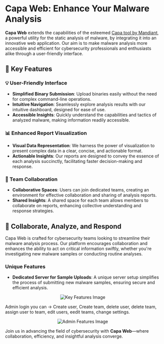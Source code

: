 # Capa Web: Enhance Your Malware Analysis

**Capa Web** extends the capabilities of the esteemed [Capa tool by Mandiant](https://github.com/mandiant/capa), a powerful utility for the static analysis of malware, by integrating it into an innovative web application. Our aim is to make  malware analysis more accessible and efficient for cybersecurity professionals and enthusiasts alike through a user-friendly interface.

## 🌟 Key Features

### 💡 User-Friendly Interface

- **Simplified Binary Submission**: Upload binaries easily without the need for complex command-line operations.
- **Intuitive Navigation**: Seamlessly explore analysis results with our intuitive dashboard, designed for ease of use.
- **Accessible Insights**: Quickly understand the capabilities and tactics of analyzed malware, making information readily accessible.

### 📊 Enhanced Report Visualization

- **Visual Data Representation**: We harness the power of visualization to present complex data in a clear, concise, and actionable format.
- **Actionable Insights**: Our reports are designed to convey the essence of each analysis succinctly, facilitating faster decision-making and response.

### 👥 Team Collaboration

- **Collaborative Spaces**: Users can join dedicated teams, creating an environment for effective collaboration and sharing of analysis reports.
- **Shared Insights**: A shared space for each team allows members to collaborate on reports, enhancing collective understanding and response strategies.

## 🚀 Collaborate, Analyze, and Respond

Capa Web is crafted for cybersecurity teams looking to streamline their malware analysis process. Our platform encourages collaboration and enhances the ability to act on critical information swiftly, whether you're investigating new malware samples or conducting routine analyses.

### Unique Features

- **Dedicated Server for Sample Uploads**: A unique server setup simplifies the process of submitting new malware samples, ensuring secure and efficient analysis.

<p align="center">
  <img src="https://github.com/andreisss/Capa-web/assets/10872139/19f63e6d-84ea-4a2d-925a-ee5b2ab794b8" alt="Key Features Image"/>
</p>

Admin login you can -> Create user, Create team, delete user, delete team, assign user to team, edit users, eedit teams, change settings.

<p align="center">
  <img src="https://github.com/andreisss/Capa-web/assets/10872139/cdf9608a-a7c9-4ceb-8a53-a278b16da041" alt="Admin Features Image"/>
</p>

Join us in advancing the field of cybersecurity with **Capa Web**—where collaboration, efficiency, and insightful analysis converge.
